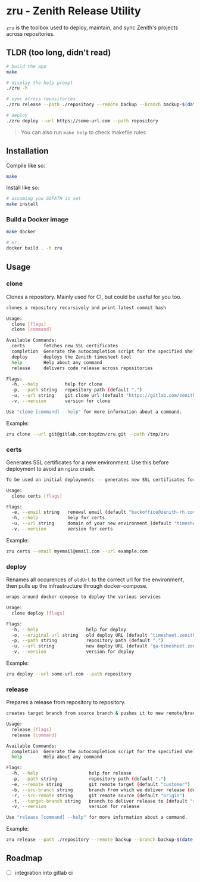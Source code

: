 # zru - Zenith Release Utility

`zru` is the toolbox used to deploy, maintain, and sync Zenith's projects across repositories.

## TLDR (too long, didn't read)

```bash
# build the app
make

# display the help prompt
./zru -h

# sync across repositories
./zru release --path ./repository --remote backup --branch backup-$(date +%s) --src-branch develop

# deploy
./zru deploy --url https://some-url.com --path repository
```

> You can also run `make help` to check makefile rules

## Installation

Compile like so:

```bash
make
```

Install like so:
```bash
# assuming you GOPATH is set
make install
```

### Build a Docker image

```bash
make docker

# or:
docker build . -t zru
```

## Usage

### clone

Clones a repository. Mainly used for CI, but could be useful for you too.

```bash
clones a repository recursively and print latest commit hash

Usage:
  clone [flags]
  clone [command]

Available Commands:
  certs       fetches new SSL certificates
  completion  Generate the autocompletion script for the specified shell
  deploy      deploys the Zenith timesheet tool
  help        Help about any command
  release     delivers code release across repositories

Flags:
  -h, --help          help for clone
  -p, --path string   repository path (default ".")
  -u, --url string    git clone url (default "https://gitlab.com/zenith-hr/TIMESHEET.git")
  -v, --version       version for clone

Use "clone [command] --help" for more information about a command.
```

Example:
```bash
zru clone --url git@gitlab.com:bogdzn/zru.git --path /tmp/zru
```

### certs

Generates SSL certificates for a new environment. Use this before deployment to avoid an `nginx` crash.

```bash
To be used on initial deployments -- generates new SSL certificates for your new env

Usage:
  clone certs [flags]

Flags:
  -e, --email string   renewal email (default "backoffice@zenith-rh.com")
  -h, --help           help for certs
  -u, --url string     domain of your new environment (default "timesheet.zenith-rh.com")
  -v, --version        version for certs
```

Example:
```bash
zru certs --email myemail@email.com --url example.com
```

### deploy

Renames all occurences of `oldUrl` to the correct url for the environment, then pulls up the infrastructure through docker-compose.

```bash
wraps around docker-compose to deploy the various services

Usage:
  clone deploy [flags]

Flags:
  -h, --help                  help for deploy
  -o, --original-url string   old deploy URL (default "timesheet.zenith-rh.com")
  -p, --path string           repository path (default ".")
  -u, --url string            new deploy URL (default "qa-timesheet.zenith-rh.com")
  -v, --version               version for deploy
```

Example:
```bash
zru deploy --url some-url.com --path repository
```

### release

Prepares a release from repository to repository.

```bash
creates target branch from source branch & pushes it to new remote/branch for software releases

Usage:
  release [flags]
  release [command]

Available Commands:
  completion  Generate the autocompletion script for the specified shell
  help        Help about any command

Flags:
  -h, --help                   help for release
  -p, --path string            repository path (default ".")
  -e, --remote string          git remote target (default "customer")
  -b, --src-branch string      branch from which we deliver release (default "master")
  -r, --src-remote string      git remote source (default "origin")
  -t, --target-branch string   branch to deliver release to (default "release")
  -v, --version                version for release

Use "release [command] --help" for more information about a command.
```

Example:
```bash
zru release --path ./repository --remote backup --branch backup-$(date +%s) --src-branch develop
```

## Roadmap

- [ ] integration into gitlab ci
